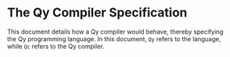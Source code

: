 # The Qy Compiler Specification

This document details how a Qy compiler would behave, thereby specifying the Qy programming language.
In this document, `Qy` refers to the language, while `Qc` refers to the Qy compiler.
